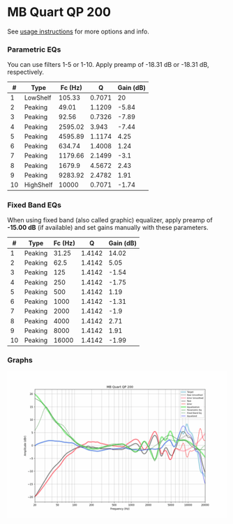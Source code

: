 # MB Quart QP 200
See [usage instructions](https://github.com/jaakkopasanen/AutoEq#usage) for more options and info.

### Parametric EQs
You can use filters 1-5 or 1-10. Apply preamp of -18.31 dB or -18.31 dB, respectively.

|   # | Type      |   Fc (Hz) |      Q |   Gain (dB) |
|-----|-----------|-----------|--------|-------------|
|   1 | LowShelf  |    105.33 | 0.7071 |       20    |
|   2 | Peaking   |     49.01 | 1.1209 |       -5.84 |
|   3 | Peaking   |     92.56 | 0.7326 |       -7.89 |
|   4 | Peaking   |   2595.02 | 3.943  |       -7.44 |
|   5 | Peaking   |   4595.89 | 1.1174 |        4.25 |
|   6 | Peaking   |    634.74 | 1.4008 |        1.24 |
|   7 | Peaking   |   1179.66 | 2.1499 |       -3.1  |
|   8 | Peaking   |   1679.9  | 4.5672 |        2.43 |
|   9 | Peaking   |   9283.92 | 2.4782 |        1.91 |
|  10 | HighShelf |  10000    | 0.7071 |       -1.74 |

### Fixed Band EQs
When using fixed band (also called graphic) equalizer, apply preamp of **-15.00 dB** (if available) and set gains manually with these parameters.

|   # | Type    |   Fc (Hz) |      Q |   Gain (dB) |
|-----|---------|-----------|--------|-------------|
|   1 | Peaking |     31.25 | 1.4142 |       14.02 |
|   2 | Peaking |     62.5  | 1.4142 |        5.05 |
|   3 | Peaking |    125    | 1.4142 |       -1.54 |
|   4 | Peaking |    250    | 1.4142 |       -1.75 |
|   5 | Peaking |    500    | 1.4142 |        1.19 |
|   6 | Peaking |   1000    | 1.4142 |       -1.31 |
|   7 | Peaking |   2000    | 1.4142 |       -1.9  |
|   8 | Peaking |   4000    | 1.4142 |        2.71 |
|   9 | Peaking |   8000    | 1.4142 |        1.91 |
|  10 | Peaking |  16000    | 1.4142 |       -1.99 |

### Graphs
![](./MB%20Quart%20QP%20200.png)
